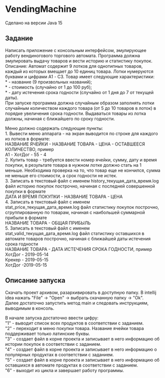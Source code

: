 # VendingMachine
Сделано на версии Java 15
## Задание

Написать приложение с консольным интерфейсом, эмулирующее работу вендиногового торгового автомата. Программа должна эмулировать выдачу товаров и вести историю и статистику покупок.
Описание:
Автомат содержит 9 лотков для однотипных товаров, каждый из которых вмещает до 10 единиц товара.
Лотки нумеруются буквами и цифрами A1 - С3.
Товар имеет следующие характеристики:  
	* - название (9 произвольных названий);  
	* - стоимость (случайно от 1 до 100 руб);  
	* - дату истечения срока годности (случайно от 1 дня до 7 от текущей даты).  
При запуске программа должна случайным образом заполнять лотки случайным количеством каждого товара (от 5 до 10 товаров в лоток) в порядке увеличения срока годности. Выдаваться товары из лотка должны, начиная с ближайшего по сроку годности.

Меню должно содержать следующие пункты:  
	1. Вывести меню аппарата - на экран выводится по строке для каждого из лотков в формате:  
	НАЗВАНИЕ ЯЧЕЙКИ - НАЗВАНИЕ ТОВАРА - ЦЕНА - ОСТАВШЕЕСЯ КОЛИЧЕСТВО, пример  
	A1 - ХотДог - 55 - 4  
	2. Купить товар - требуется ввести номер ячейки, сумму, дату и время покупки, в результате товара в нужном лотке должно стать на 1 меньше.
	Необходима проверка на то, что товар еще не кончился, сумма не меньше его стоимости, а срок годности не истек.  
	3. Записать в текстовый файл с именем history_текущая_дата_время.log файл историю покупок построчно, начиная с последней совершенной покупки в формате  
	ДАТА И ВРЕМЯ ПОКУПКИ - НАЗВАНИЕ ТОВАРА - ЦЕНА  
	4. Записать в текстовый файл с именем stat_price_текущая_дата_время.log файл статистику покупок построчно, сгруппированную по товарам, начиная с наибольшей суммарной прибыли в формате  
	НАЗВАНИЕ ТОВАРА - ОБЩАЯ ПРИБЫЛЬ  
	5. Записать в текстовый файл с именем stat_valid_текущая_дата_время.log файл статистику оставшихся в автомате товаров построчно, начиная с ближайшей даты истечения срока годности  
	НАЗВАНИЕ ТОВАРА - ДАТА ИСТЕЧЕНИЯ СРОКА ГОДНОСТИ, пример   
	ХотДог - 2019-05-14  
	Крекер - 2019-05-15  
	ХотДог -2019-05-15  
  
  ## Описание запуска
  
  Скачать проект архивом, разархивировать в доступную папку. В intellij idea нажать "File" -> "Open" -> выбрать скачанную папку -> "Ok".  
  Далее достаточно запустить метод main и следовать инструкциям, выводимым в консоль.
 
 В начале запуска достаточно ввести цифру:  
 "1" - выводит список всех продуктов в соответствии с заданием.  
 "2" - переходит в меню покупки товара. Название ячейки товара поддерживает только латинские буквы.  
 "3" - создает файл в корне проекта и записывает в него информацию об истории покупок в соответствии с заданием.  
 "4" - создает файл в корне проекта и записывает в него информацию о популярных продуктах в соответствии с заданием.  
 "5" - создает файл в корне проекта и записывает в него информацию об оставшихся в автомате продуктах в соответствии с заданием.  
 "6" - выходит из цикла и завершает работу программы.  
